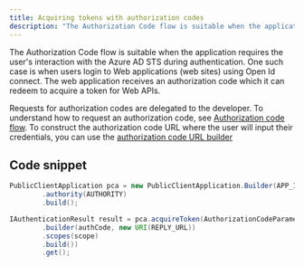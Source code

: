 ```yaml
---
title: Acquiring tokens with authorization codes
description: "The Authorization Code flow is suitable when the application requires the user's interaction with the Azure AD STS during authentication."
---
```


The Authorization Code flow is suitable when the application requires the user's interaction with the Azure AD STS during authentication. One such case is when users login to Web applications (web sites) using Open Id connect. The web application receives an authorization code which it can redeem to acquire a token for Web APIs.

Requests for authorization codes are delegated to the developer. To understand how to request an authorization code, see [Authorization code flow](https://docs.microsoft.com/en-us/azure/active-directory/develop/active-directory-protocols-oauth-code). To construct the authorization code URL where the user will input their credentials, you can use the [authorization code URL builder](https://github.com/AzureAD/microsoft-authentication-library-for-java/wiki/Authorization-Code-URL-Builder)

## Code snippet

```java
PublicClientApplication pca = new PublicClientApplication.Builder(APP_ID)
        .authority(AUTHORITY)
        .build();

IAuthenticationResult result = pca.acquireToken(AuthorizationCodeParameters
        .builder(authCode, new URI(REPLY_URL))
        .scopes(scope)
        .build())
        .get();
```
